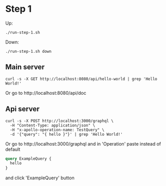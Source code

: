 # Step 1

Up:

```shell
./run-step-1.sh
```

Down:

```shell
./run-step-1.sh down
```

## Main server

```shell
curl -s -X GET http://localhost:8080/api/hello-world | grep 'Hello World!'
```

Or go to http://localhost:8080/api/doc



## Api server
```shell
curl -s -X POST http://localhost:3000/graphql \
  -H "Content-Type: application/json" \
  -H "x-apollo-operation-name: TestQuery" \
  -d '{"query": "{ hello }"}' | grep 'Hello World!'
```

Or go to http://localhost:3000/graphql
and in 'Operation' paste instead of default

```graphql
query ExampleQuery {
  hello
}
```

and click 'ExampleQuery' button